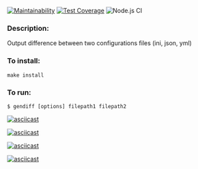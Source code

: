 [![Maintainability](https://api.codeclimate.com/v1/badges/ec2d362cf68403623883/maintainability)](https://codeclimate.com/github/akulahere/frontend-project-lvl2/maintainability)
[![Test Coverage](https://api.codeclimate.com/v1/badges/ec2d362cf68403623883/test_coverage)](https://codeclimate.com/github/akulahere/frontend-project-lvl2/test_coverage)
![Node.js CI](https://github.com/akulahere/frontend-project-lvl2/workflows/Node.js%20CI/badge.svg)  
### Description:  
Output difference between two configurations files (ini, json, yml)
### To install:  
```
make install  
```  
### To run:  
```
$ gendiff [options] filepath1 filepath2
```  
[![asciicast](https://asciinema.org/a/fE0tejdiXa2htQodBWpP7DYtd.svg)](https://asciinema.org/a/fE0tejdiXa2htQodBWpP7DYtd)

[![asciicast](https://asciinema.org/a/VCGfMstw97qk18V3hUr9Mq0Ob.svg)](https://asciinema.org/a/VCGfMstw97qk18V3hUr9Mq0Ob)

[![asciicast](https://asciinema.org/a/n9xMuZCS9YdmPj9oYXh0wfSXG.svg)](https://asciinema.org/a/n9xMuZCS9YdmPj9oYXh0wfSXG)

[![asciicast](https://asciinema.org/a/mER9x6tyS1WRdxfFTAXD03ldX.svg)](https://asciinema.org/a/mER9x6tyS1WRdxfFTAXD03ldX)
